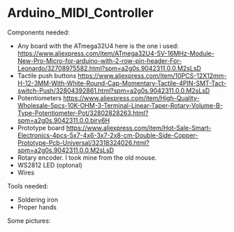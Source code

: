 # Arduino_MIDI_Controller
Components needed:
  * Any board with the ATmega32U4 here is the one i used: https://www.aliexpress.com/item/ATmega32U4-5V-16MHz-Module-New-Pro-Micro-for-arduino-with-2-row-pin-header-For-Leonardo/32708975582.html?spm=a2g0s.9042311.0.0.M2sLsD
  * Tactile push buttons https://www.aliexpress.com/item/10PCS-12X12mm-H-12-3MM-With-White-Round-Cap-Momentary-Tactile-4PIN-SMT-Tact-switch-Push/32804392861.html?spm=a2g0s.9042311.0.0.M2sLsD
  * Potentiometers https://www.aliexpress.com/item/High-Quality-Wholesale-5pcs-10K-OHM-3-Terminal-Linear-Taper-Rotary-Volume-B-Type-Potentiometer-Pot/32802828263.html?spm=a2g0s.9042311.0.0.birv6H
  * Prototype board https://www.aliexpress.com/item/Hot-Sale-Smart-Electronics-4pcs-5x7-4x6-3x7-2x8-cm-Double-Side-Copper-Prototype-Pcb-Universal/32318324026.html?spm=a2g0s.9042311.0.0.M2sLsD
  * Rotary encoder. I took mine from the old mouse.
  * WS2812 LED (optonal)
  * Wires
  
Tools needed:
  * Soldering iron
  * Proper hands
  
Some pictures:
